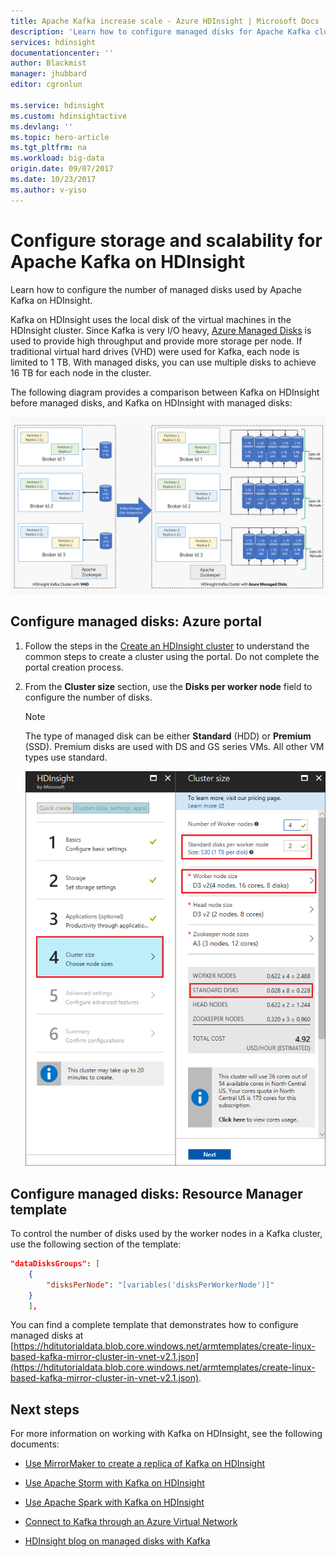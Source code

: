 ```yaml
---
title: Apache Kafka increase scale - Azure HDInsight | Microsoft Docs
description: 'Learn how to configure managed disks for Apache Kafka cluster on Azure HDInsight to increase scalability.'
services: hdinsight
documentationcenter: ''
author: Blackmist
manager: jhubbard
editor: cgronlun

ms.service: hdinsight
ms.custom: hdinsightactive
ms.devlang: ''
ms.topic: hero-article
ms.tgt_pltfrm: na
ms.workload: big-data
origin.date: 09/07/2017
ms.date: 10/23/2017
ms.author: v-yiso
---
```


# Configure storage and scalability for Apache Kafka on HDInsight

Learn how to configure the number of managed disks used by Apache Kafka on HDInsight.

Kafka on HDInsight uses the local disk of the virtual machines in the HDInsight cluster. Since Kafka is very I/O heavy, [Azure Managed Disks](../virtual-machines/windows/managed-disks-overview.md) is used to provide high throughput and provide more storage per node. If traditional virtual hard drives (VHD) were used for Kafka, each node is limited to 1 TB. With managed disks, you can use multiple disks to achieve 16 TB for each node in the cluster.

The following diagram provides a comparison between Kafka on HDInsight before managed disks, and Kafka on HDInsight with managed disks:

![Diagram showing Kafka on HDInsight using a single vhd per vm vs. multiple managed disks per vm](./media/hdinsight-apache-kafka-scalability/kafka-with-managed-disks-architecture.png)

## Configure managed disks: Azure portal

1. Follow the steps in the [Create an HDInsight cluster](hdinsight-hadoop-create-linux-clusters-portal.md) to understand the common steps to create a cluster using the portal. Do not complete the portal creation process.

2. From the __Cluster size__ section, use the __Disks per worker node__ field to configure the number of disks.

    > [!NOTE]
    > The type of managed disk can be either __Standard__ (HDD) or __Premium__ (SSD). Premium disks are used with DS and GS series VMs. All other VM types use standard.

    ![Image of the cluster size section with the disks per worker node highlighted](./media/hdinsight-apache-kafka-scalability/set-managed-disks-portal.png)

## Configure managed disks: Resource Manager template

To control the number of disks used by the worker nodes in a Kafka cluster, use the following section of the template:

```json
"dataDisksGroups": [
    {
        "disksPerNode": "[variables('disksPerWorkerNode')]"
    }
    ],
```

You can find a complete template that demonstrates how to configure managed disks at [https://hditutorialdata.blob.core.windows.net/armtemplates/create-linux-based-kafka-mirror-cluster-in-vnet-v2.1.json](https://hditutorialdata.blob.core.windows.net/armtemplates/create-linux-based-kafka-mirror-cluster-in-vnet-v2.1.json).

## Next steps

For more information on working with Kafka on HDInsight, see the following documents:

* [Use MirrorMaker to create a replica of Kafka on HDInsight](hdinsight-apache-kafka-mirroring.md)
* [Use Apache Storm with Kafka on HDInsight](hdinsight-apache-storm-with-kafka.md)
* [Use Apache Spark with Kafka on HDInsight](hdinsight-apache-spark-with-kafka.md)
* [Connect to Kafka through an Azure Virtual Network](hdinsight-apache-kafka-connect-vpn-gateway.md)

* [HDInsight blog on managed disks with Kafka](https://azure.microsoft.com/blog/announcing-public-preview-of-apache-kafka-on-hdinsight-with-azure-managed-disks/)